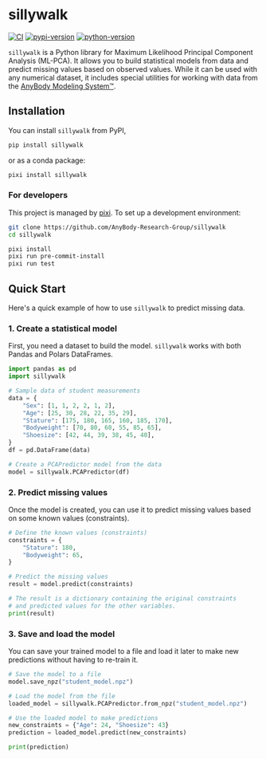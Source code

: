 # sillywalk

[![CI](https://img.shields.io/github/actions/workflow/status/AnyBody-Research-Group/sillywalk/ci.yml?style=flat-square&branch=main)](https://github.com/AnyBody-Research-Group/sillywalk/actions/workflows/ci.yml)
[![pypi-version](https://img.shields.io/pypi/v/sillywalk.svg?logo=pypi&logoColor=white&style=flat-square)](https://pypi.org/project/sillywalk)
[![python-version](https://img.shields.io/pypi/pyversions/sillywalk?logoColor=white&logo=python&style=flat-square)](https://pypi.org/project/sillywalk)

`sillywalk` is a Python library for Maximum Likelihood Principal Component Analysis (ML-PCA). It allows you to build statistical models from data and predict missing values based on observed values. While it can be used with any numerical dataset, it includes special utilities for working with data from the [AnyBody Modeling System™](https://www.anybodytech.com/).

## Installation

You can install `sillywalk` from PyPI,

```bash
pip install sillywalk
```

or as a conda package:

```bash
pixi install sillywalk
```

### For developers

This project is managed by [pixi](https://pixi.sh). To set up a development environment:

```bash
git clone https://github.com/AnyBody-Research-Group/sillywalk
cd sillywalk

pixi install
pixi run pre-commit-install
pixi run test
```

## Quick Start

Here's a quick example of how to use `sillywalk` to predict missing data.

### 1. Create a statistical model

First, you need a dataset to build the model. `sillywalk` works with both Pandas and Polars DataFrames.

```python
import pandas as pd
import sillywalk

# Sample data of student measurements
data = {
    "Sex": [1, 1, 2, 2, 1, 2],
    "Age": [25, 30, 28, 22, 35, 29],
    "Stature": [175, 180, 165, 160, 185, 170],
    "Bodyweight": [70, 80, 60, 55, 85, 65],
    "Shoesize": [42, 44, 39, 38, 45, 40],
}
df = pd.DataFrame(data)

# Create a PCAPredictor model from the data
model = sillywalk.PCAPredictor(df)
```

### 2. Predict missing values

Once the model is created, you can use it to predict missing values based on some known values (constraints).

```python
# Define the known values (constraints)
constraints = {
    "Stature": 180,
    "Bodyweight": 65,
}

# Predict the missing values
result = model.predict(constraints)

# The result is a dictionary containing the original constraints
# and predicted values for the other variables.
print(result)
```

### 3. Save and load the model

You can save your trained model to a file and load it later to make new predictions without having to re-train it.

```python
# Save the model to a file
model.save_npz("student_model.npz")

# Load the model from the file
loaded_model = sillywalk.PCAPredictor.from_npz("student_model.npz")

# Use the loaded model to make predictions
new_constraints = {"Age": 24, "Shoesize": 43}
prediction = loaded_model.predict(new_constraints)

print(prediction)
```
